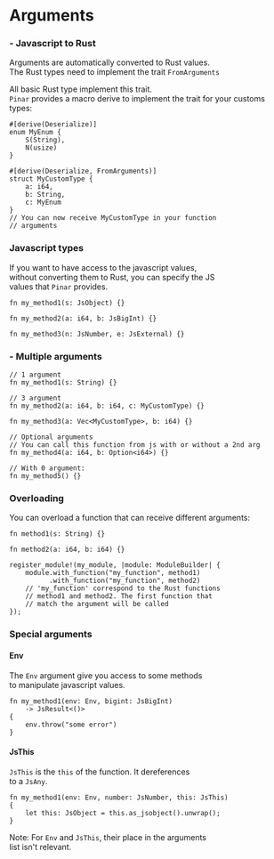 # Arguments

### - Javascript to Rust

Arguments are automatically converted to Rust values.  
The Rust types need to implement the trait `FromArguments`  


All basic Rust type implement this trait.  
`Pinar` provides a macro derive to implement the trait for your
customs types:  

```rust, no_run
#[derive(Deserialize)]
enum MyEnum {
    S(String),
    N(usize)
}

#[derive(Deserialize, FromArguments)]
struct MyCustomType {
    a: i64,
    b: String,
    c: MyEnum
}
// You can now receive MyCustomType in your function
// arguments
```

### Javascript types

If you want to have access to the javascript values,  
without converting them to Rust, you can specify the JS  
values that `Pinar` provides.  


```rust, no_run
fn my_method1(s: JsObject) {}

fn my_method2(a: i64, b: JsBigInt) {}

fn my_method3(n: JsNumber, e: JsExternal) {}
```

### - Multiple arguments

```rust, no_run
// 1 argument
fn my_method1(s: String) {}

// 3 argument
fn my_method2(a: i64, b: i64, c: MyCustomType) {}

fn my_method3(a: Vec<MyCustomType>, b: i64) {}

// Optional arguments
// You can call this function from js with or without a 2nd arg
fn my_method4(a: i64, b: Option<i64>) {}

// With 0 argument:
fn my_method5() {}
```

### Overloading

You can overload a function that can receive different
arguments:

```rust, no_run
fn method1(s: String) {}

fn method2(a: i64, b: i64) {}

register_module!(my_module, |module: ModuleBuilder| {
    module.with_function("my_function", method1)
          .with_function("my_function", method2)
    // 'my_function' correspond to the Rust functions
    // method1 and method2. The first function that
    // match the argument will be called
});

```

### Special arguments

#### Env
The `Env` argument give you access to some methods  
to manipulate javascript values.  

```rust, no_run
fn my_method1(env: Env, bigint: JsBigInt)
    -> JsResult<()>
{
    env.throw("some error")
}
```

#### JsThis
`JsThis` is the `this` of the function. It dereferences  
to a `JsAny`.

```rust, no_run
fn my_method1(env: Env, number: JsNumber, this: JsThis)
{
    let this: JsObject = this.as_jsobject().unwrap();
}
```

Note: For `Env` and `JsThis`, their place in the arguments  
      list isn't relevant.
